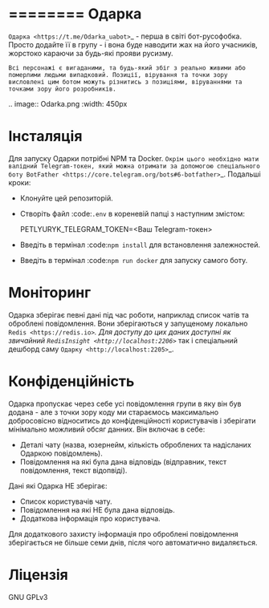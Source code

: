 ========
Одарка
========
`Одарка <https://t.me/Odarka_uabot>`_ - перша в світі бот-русофобка. Просто додайте її в групу - і вона буде наводити жах на його учасників, жорстоко караючи за будь-які прояви русизму.

	Всі персонажі є вигаданими, та будь-який збіг з реально живими або померлими людьми випадковий. Позиції, вірування та точки зору висловлені цим ботом можуть різнитись з позиціями, віруваннями та точками зору його розробників.

.. image:: Odarka.png
	:width: 450px

Інсталяція
==========
Для запуску Одарки потрібні NPM та Docker. `Окрім цього необхідно мати валідний Telegram-токен, який можна отримати за допомогою спеціального боту BotFather <https://core.telegram.org/bots#6-botfather>`_. Подальші кроки:

- Клонуйте цей репозиторій.
- Створіть файл :code:`.env` в кореневій папці з наступним змістом:
	
	PETLYURYK_TELEGRAM_TOKEN=<Ваш Telegram-токен>

- Введіть в термінал :code:`npm install` для встановлення залежностей.
- Введіть в термінал :code:`npm run docker` для запуску самого боту.

Моніторинг
==========
Одарка зберігає певні дані під час роботи, наприклад список чатів та оброблені повідомлення. Вони зберігаються у запущеному локально `Redis <https://redis.io>`_. Для доступу до цих даних доступні як звичайний `RedisInsight <http://localhost:2206>`_ так і спеціальний дешборд саму `Одарку <http://localhost:2205>`_. 

Конфіденційність
================
Одарка пропускає через себе усі повідомлення групи в яку він був додана - але з точки зору коду ми стараємось максимально добросовісно відноситись до конфіденційності користувачів і зберігати мінімально можливий обсяг данних. Він включає в себе:

- Деталі чату (назва, юзернейм, кількість оброблених та надісланих Одаркою повідомлень).
- Повідомлення на які була дана відповідь (відправник, текст повідомлення, текст відопвіді).

Дані які Одарка НЕ зберігає:

- Список користувачів чату.
- Повідомлення на які НЕ була дана відповідь.
- Додаткова інформація про користувача.

Для додаткового захисту інформація про оброблені повідомлення зберігається не більше семи днів, після чого автоматично видаляється.

Ліцензія
========
GNU GPLv3
